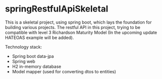 # springRestfulApiSkeletal

This is a skeletal project, using spring boot, which lays the foundation for building various projects. 
The restful API in this project, trying to be compatible with level 3 Richardson Maturity Model (In the upcoming update HATEOAS example will be added). 

Technology stack:
* Spring boot data-jpa
* Spring web
* H2 in-memory database
* Model mapper (used for converting dtos to entities)

